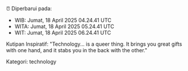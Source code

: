 ⏰ Diperbarui pada:
- WIB: Jumat, 18 April 2025 04.24.41 UTC
- WITA: Jumat, 18 April 2025 05.24.41 UTC
- WIT: Jumat, 18 April 2025 06.24.41 UTC

Kutipan Inspiratif:
"Technology... is a queer thing. It brings you great gifts with one hand, and it stabs you in the back with the other."


Kategori: technology

